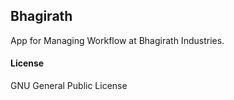 ## Bhagirath

App for Managing Workflow at Bhagirath Industries.

#### License

GNU General Public License